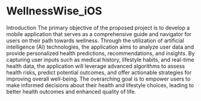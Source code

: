# WellnessWise_iOS
Introduction
The primary objective of the proposed project is to develop a mobile application that serves as a
comprehensive guide and navigator for users on their path towards wellness. Through the
utilization of artificial intelligence (AI) technologies, the application aims to analyze user data and
provide personalized health predictions, recommendations, and insights. By capturing user inputs
such as medical history, lifestyle habits, and real-time health data, the application will leverage
advanced algorithms to assess health risks, predict potential outcomes, and offer actionable
strategies for improving overall well-being. The overarching goal is to empower users to make
informed decisions about their health and lifestyle choices, leading to better health outcomes and
enhanced quality of life.
